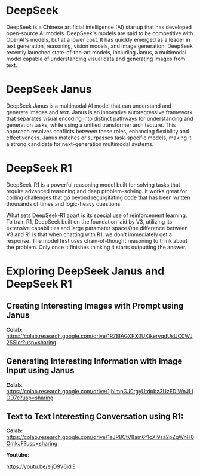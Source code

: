 # DeepSeek

DeepSeek is a Chinese artificial intelligence (AI) startup that has developed open-source AI models. DeepSeek's models are said to be competitive with OpenAI's models, but at a lower cost. It has quickly emerged as a leader in text generation, reasoning, vision models, and image generation. DeepSeek recently launched state-of-the-art models, including Janus, a multimodal model capable of understanding visual data and generating images from text.

# DeepSeek Janus

DeepSeek Janus is a multimodal AI model that can understand and generate images and text. Janus is an innovative autoregressive framework that separates visual encoding into distinct pathways for understanding and generation tasks, while using a unified transformer architecture. This approach resolves conflicts between these roles, enhancing flexibility and effectiveness. Janus matches or surpasses task-specific models, making it a strong candidate for next-generation multimodal systems.

# DeepSeek R1

DeepSeek-R1 is a powerful reasoning model built for solving tasks that require advanced reasoning and deep problem-solving. It works great for coding challenges that go beyond regurgitating code that has been written thousands of times and logic-heavy questions.

What sets DeepSeek-R1 apart is its special use of reinforcement learning. To train R1, DeepSeek built on the foundation laid by V3, utilizing its extensive capabilities and large parameter space.One difference between V3 and R1 is that when chatting with R1, we don't immediately get a response. The model first uses chain-of-thought reasoning to think about the problem. Only once it finishes thinking it starts outputting the answer.

# Exploring DeepSeek Janus and DeepSeek R1

## Creating Interesting Images with Prompt using Janus

**Colab**: https://colab.research.google.com/drive/1R78IAGXPX0UKjkervqdUsUC0WJ2SSIcr?usp=sharing 

## Generating Interesting Information with Image Input using Janus

**Colab**: https://colab.research.google.com/drive/1jbImpGJ0rgyUtdpbz3UzEDIWnJLIOD7e?usp=sharing 

## Text to Text Interesting Conversation using R1:

**Colab**: https://colab.research.google.com/drive/1aJP8CtV8am6f1cXl9sa2pZgWnH0OmkJF?usp=sharing 

**Youtube**:

 https://youtu.be/eljD9V6jdlE


